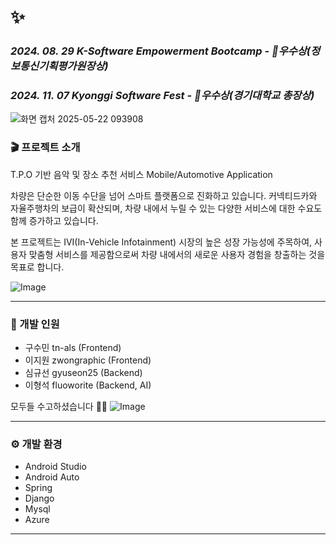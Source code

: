
# :sparkles:
###   _2024. 08. 29 K-Software Empowerment Bootcamp - 🥈우수상(정보통신기획평가원장상)_
###   _2024. 11. 07 Kyonggi Software Fest - 🥈우수상(경기대학교 총장상)_

![화면 캡처 2025-05-22 093908](https://github.com/user-attachments/assets/2d2532a6-b24a-426b-9d29-2194681803f3)


### 🎬 프로젝트 소개

T.P.O 기반 음악 및 장소 추천 서비스
Mobile/Automotive Application

차량은 단순한 이동 수단을 넘어 스마트 플랫폼으로 진화하고 있습니다.
커넥티드카와 자율주행차의 보급이 확산되며, 차량 내에서 누릴 수 있는 다양한 서비스에 대한 수요도 함께 증가하고 있습니다.

본 프로젝트는 IVI(In-Vehicle Infotainment) 시장의 높은 성장 가능성에 주목하여,
사용자 맞춤형 서비스를 제공함으로써 차량 내에서의 새로운 사용자 경험을 창출하는 것을 목표로 합니다.

![Image](https://github.com/user-attachments/assets/e8baf6ed-a9d2-4846-bba3-fc608be9c4a6)

---
### 🧠 개발 인원
- 구수민 tn-als (Frontend)
- 이지원 zwongraphic (Frontend)
- 심규선 gyuseon25 (Backend)
- 이형석 fluoworite (Backend, AI)
  
모두들 수고하셨습니다 👍🏻
![Image](https://github.com/user-attachments/assets/03bbcc4c-91d3-4ea3-8a50-02292a9579e6)

---
### ⚙️ 개발 환경
- Android Studio
- Android Auto
- Spring
- Django
- Mysql
- Azure
---




